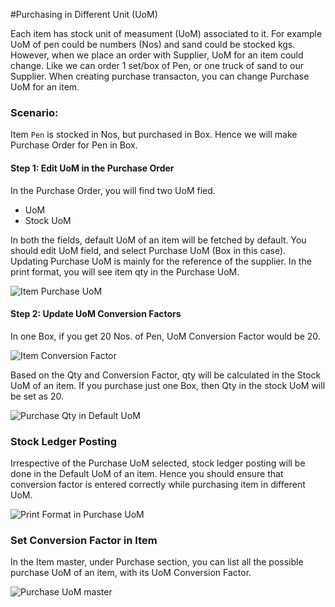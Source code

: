 #Purchasing in Different Unit (UoM)

Each item has stock unit of measument (UoM) associated to it. For example UoM of pen could be numbers (Nos) and sand could be stocked kgs. However, when we place an order with Supplier, UoM for an item could change. Like we can order 1 set/box of Pen, or one truck of sand to our Supplier. When creating purchase transacton, you can change Purchase UoM for an item.

### Scenario:

Item `Pen` is stocked in Nos, but purchased in Box. Hence we will make Purchase Order for Pen in Box.

#### Step 1: Edit UoM in the Purchase Order

In the Purchase Order, you will find two UoM fied.

- UoM
- Stock UoM

In both the fields, default UoM of an item will be fetched by default. You should edit UoM field, and select Purchase UoM (Box in this case). Updating Purchase UoM is mainly for the reference of the supplier. In the print format, you will see item qty in the Purchase UoM.

<img alt="Item Purchase UoM" class="screenshot" src="{{docs_base_url}}/assets/img/articles/editing-uom-in-po.gif">

#### Step 2: Update UoM Conversion Factors

In one Box, if you get 20 Nos. of Pen, UoM Conversion Factor would be 20.

<img alt="Item Conversion Factor" class="screenshot" src="{{docs_base_url}}/assets/img/articles/po-conversion-factor.png">

Based on the Qty and Conversion Factor, qty will be calculated in the Stock UoM of an item. If you purchase just one Box, then Qty in the stock UoM will be set as 20.

<img alt="Purchase Qty in Default UoM" class="screenshot" src="{{docs_base_url}}/assets/img/articles/po-qty-in-stock-uom.png">

### Stock Ledger Posting

Irrespective of the Purchase UoM selected, stock ledger posting will be done in the Default UoM of an item. Hence you should ensure that conversion factor is entered correctly while purchasing item in different UoM.

<img alt="Print Format in Purchase UoM" class="screenshot" src="{{docs_base_url}}/assets/img/articles/po-stock-uom-ledger.png">

### Set Conversion Factor in Item

In the Item master, under Purchase section, you can list all the possible purchase UoM of an item, with its UoM Conversion Factor.

<img alt="Purchase UoM master" class="screenshot" src="{{docs_base_url}}/assets/img/articles/item-purchase-uom-conversion.png">

<!-- markdown -->